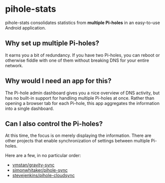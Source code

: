 # pihole-stats

pihole-stats consolidates statistics from **multiple Pi-holes** in an easy-to-use Android application.

## Why set up multiple Pi-holes?

It earns you a bit of redundancy. If you have two Pi-holes, you can reboot or otherwise fiddle with one of them without breaking DNS for your entire network.

## Why would I need an app for this?

The Pi-hole admin dashboard gives you a nice overview of DNS activity, but has no built-in support for handling multiple Pi-holes at once. Rather than opening a browser tab for each Pi-hole, this app aggregates the information into a single dashboard.

## Can I also control the Pi-holes?

At this time, the focus is on merely displaying the information. There are other projects that enable synchronization of settings between multiple Pi-holes.

Here are a few, in no particular order:

* [vmstan/gravity-sync](https://github.com/vmstan/gravity-sync)
* [simonwhitaker/pihole-sync](https://github.com/simonwhitaker/pihole-sync)
* [stevejenkins/pihole-cloudsync](https://github.com/stevejenkins/pihole-cloudsync)